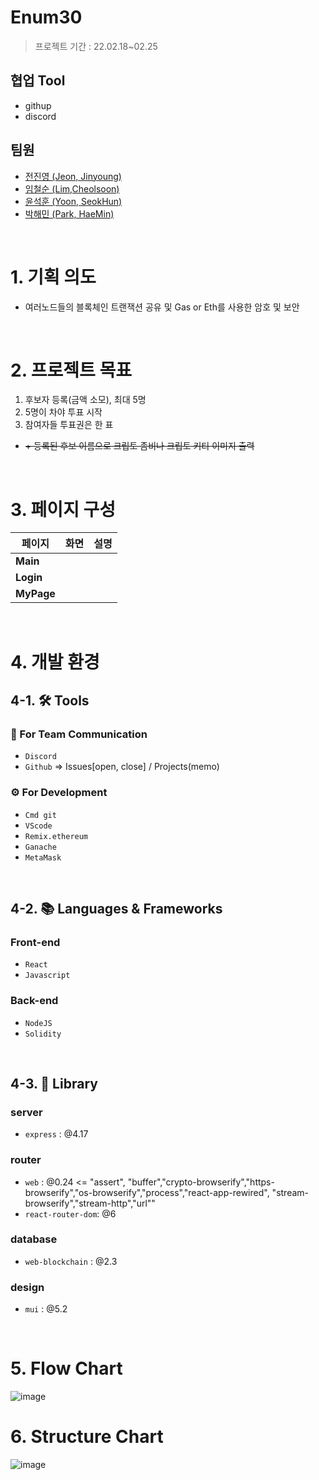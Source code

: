 # Enum30
> 프로젝트 기간 : 22.02.18~02.25


## 협업 Tool
- githup
- discord

## 팀원
- [전진영 (Jeon, Jinyoung)](https://github.com/jeonjinoung)
- [임철순 (Lim,Cheolsoon)](https://github.com/POcodingWER)
- [윤석훈 (Yoon, SeokHun)](https://github.com/imysh578)
- [박해민 (Park, HaeMin)](https://github.com/euphratesriver0216)
<br>

# 1. 기획 의도
- 여러노드들의 블록체인 트랜잭션 공유 및 Gas or Eth를 사용한 암호 및 보안
<br>

# 2. 프로젝트 목표
1. 후보자 등록(금액 소모), 최대 5명
2. 5명이 차야 투표 시작
3. 참여자들 투표권은 한 표
- ~~+ 등록된 후보 이름으로 크립토 좀비나 크립토 키티 이미지 출력~~
<br>


# 3. 페이지 구성
| 페이지 | 화면 | 설명 |
| --- | --- | --- |
| **Main** |  |  |
| **Login** | | |
| **MyPage** |  |  |
<br>

# 4. 개발 환경
## 4-1. 🛠 Tools
### 📢 For Team Communication
- `Discord`
- `Github` => Issues[open, close] / Projects(memo)
### ⚙ For Development
- `Cmd git`
- `VScode`
- `Remix.ethereum`
- `Ganache`
- `MetaMask`
<br>

## 4-2. 📚 Languages & Frameworks
### Front-end
- `React`
- `Javascript`
### Back-end
- `NodeJS`
- `Solidity`
<br>

## 4-3. 🛒 Library
### server
- `express`         : @4.17

### router
- `web`           : @0.24 <= "assert",
    "buffer","crypto-browserify","https-browserify","os-browserify","process","react-app-rewired",
    "stream-browserify","stream-http","url""
- `react-router-dom`: @6

### database
- `web-blockchain`          : @2.3

### design
- `mui`             : @5.2
<br>

# 5. Flow Chart
![image](https://user-images.githubusercontent.com/89626182/155558060-4b576ae3-5e0f-495c-b315-c7f484b32bad.png)

# 6. Structure Chart
![image](https://user-images.githubusercontent.com/89626182/155558558-bac913d7-f8dd-4e80-902d-d30ae8b0131f.png)


